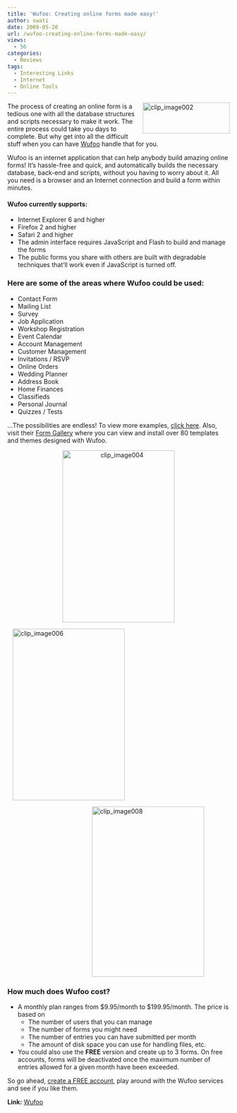 ```yaml
---
title: 'Wufoo: Creating online forms made easy!'
author: swati
date: 2009-05-20
url: /wufoo-creating-online-forms-made-easy/
views:
  - 56
categories:
  - Reviews
tags:
  - Interesting Links
  - Internet
  - Online Tools
---
```

<img class="wp-image-53524" style="margin-left: 0px;margin-right: 0px" src="http://cdn.devilsworkshop.org/files/2009/05/clip-image00263.jpg" border="0" alt="clip_image002" hspace="12" width="197" height="70" align="right" />The process of creating an online form is a tedious one with all the database structures and scripts necessary to make it work. The entire process could take you days to complete. But why get into all the difficult stuff when you can have <a href="http://www.wufoo.com/" onclick="_gaq.push(['_trackEvent', 'outbound-article', 'http://www.wufoo.com/', 'Wufoo']);" >Wufoo</a> handle that for you.

Wufoo is an internet application that can help anybody build amazing online forms! It’s hassle-free and quick, and automatically builds the necessary database, back-end and scripts, without you having to worry about it. All you need is a browser and an Internet connection and build a form within minutes.

#### Wufoo currently supports:

  * Internet Explorer 6 and higher
  * Firefox 2 and higher
  * Safari 2 and higher
  * The admin interface requires JavaScript and Flash to build and manage the forms
  * The public forms you share with others are built with degradable techniques that’ll work even if JavaScript is turned off.

### Here are some of the areas where Wufoo could be used:

  * Contact Form
  * Mailing List
  * Survey
  * Job Application
  * Workshop Registration
  * Event Calendar
  * Account Management
  * Customer Management
  * Invitations / RSVP
  * Online Orders
  * Wedding Planner
  * Address Book
  * Home Finances
  * Classifieds
  * Personal Journal
  * Quizzes / Tests

&#8230;The possibilities are endless! To view more examples, <a href="http://wufoo.com/examples/" onclick="_gaq.push(['_trackEvent', 'outbound-article', 'http://wufoo.com/examples/', 'click here']);" >click here</a>. Also, visit their <a href="http://wufoo.com/gallery/" onclick="_gaq.push(['_trackEvent', 'outbound-article', 'http://wufoo.com/gallery/', 'Form Gallery']);" >Form Gallery</a> where you can view and install over 80 templates and themes designed with Wufoo.

<p style="text-align: center">
  <img class="alignleft" style="border: 0pt none;margin-left: 12px;margin-right: 12px" src="http://cdn.devilsworkshop.org/files/2009/05/clip-image00429.jpg" border="0" alt="clip_image004" hspace="12" width="254" height="389" />
</p>

<img class="aligncenter" style="border: 0pt none" src="http://cdn.devilsworkshop.org/files/2009/05/clip-image00611.jpg" border="0" alt="clip_image006" hspace="12" width="254" height="388" />

<p style="padding-left: 180px">
  <img class="alignnone" style="border: 0pt none;margin-left: 12px;margin-right: 12px" src="http://cdn.devilsworkshop.org/files/2009/05/clip-image0088.jpg" border="0" alt="clip_image008" hspace="12" width="254" height="385" />
</p>

### How much does Wufoo cost?

  * A monthly plan ranges from $9.95/month to $199.95/month. The price is based on 
      * The number of users that you can manage
      * The number of forms you might need
      * The number of entries you can have submitted per month
      * The amount of disk space you can use for handling files, etc.
  * You could also use the **FREE** version and create up to 3 forms. On free accounts, forms will be deactivated once the maximum number of entries allowed for a given month have been exceeded.

So go ahead, <a href="http://wufoo.com/signup/" onclick="_gaq.push(['_trackEvent', 'outbound-article', 'http://wufoo.com/signup/', 'create a FREE account']);" >create a FREE account</a>, play around with the Wufoo services and see if you like them.

**Link:** <a href="http://www.wufoo.com/" onclick="_gaq.push(['_trackEvent', 'outbound-article', 'http://www.wufoo.com/', 'Wufoo']);" >Wufoo</a>
